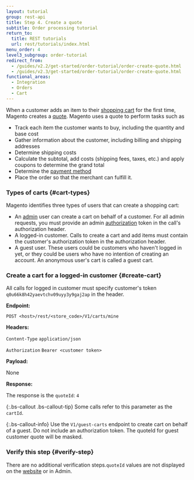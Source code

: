 ```yaml
---
layout: tutorial
group: rest-api
title: Step 4. Create a quote
subtitle: Order processing tutorial
return_to:
  title: REST tutorials
  url: rest/tutorials/index.html
menu_order: 4
level3_subgroup: order-tutorial
redirect_from:
  - /guides/v2.2/get-started/order-tutorial/order-create-quote.html
  - /guides/v2.3/get-started/order-tutorial/order-create-quote.html
functional_areas:
  - Integration
  - Orders
  - Cart
---
```


When a customer adds an item to their [shopping cart](https://glossary.magento.com/shopping-cart) for the first time, Magento creates a [quote](https://glossary.magento.com/quote). Magento uses a quote to perform tasks such as

*  Track each item the customer wants to buy, including the quantity and base cost
*  Gather information about the customer, including billing and shipping addresses
*  Determine shipping costs
*  Calculate the subtotal, add costs (shipping fees, taxes, etc.) and apply coupons to determine the grand total
*  Determine the [payment method](https://glossary.magento.com/payment-method)
*  Place the order so that the merchant can fulfill it.

### Types of carts {#cart-types}

Magento identifies three types of users that can create a shopping cart:

*  An [admin](https://glossary.magento.com/admin) user can create a cart on behalf of a customer. For all admin requests, you must provide an admin [authorization](https://glossary.magento.com/authorization) token in the call's authorization header.
*  A logged-in customer. Calls to create a cart and add items must contain the customer's authorization token in the authorization header.
*  A guest user. These users could be customers who haven't logged in yet, or they could be users who have no intention of creating an account. An anonymous user's cart is called a guest cart.

### Create a cart for a logged-in customer {#create-cart}

All calls for logged in customer must specify customer's token `q0u66k8h42yaevtchv09uyy3y9gaj2ap` in the header.

**Endpoint:**

`POST <host>/rest/<store_code>/V1/carts/mine`

**Headers:**

`Content-Type` `application/json`

`Authorization` `Bearer <customer token>`

**Payload:**

None

**Response:**

The response is the `quoteId`: `4`

{:.bs-callout .bs-callout-tip}
Some calls refer to this parameter as the `cartId`.

{:.bs-callout-info}
Use the `V1/guest-carts` endpoint to create cart on behalf of a guest. Do not include an authorization token. The quoteId for guest customer quote will be masked.

### Verify this step {#verify-step}

There are no additional verification steps.`quoteId` values are not displayed on the [website](https://glossary.magento.com/website) or in Admin.
